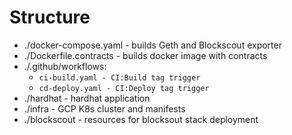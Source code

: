 # Structure

- ./docker-compose.yaml - builds Geth and Blockscout exporter
- ./Dockerfile.contracts - builds docker image with contracts
- ./.github/workflows:
  - ``ci-build.yaml - CI:Build tag trigger``
  - ``cd-deploy.yaml - CI:Deploy tag trigger``
- ./hardhat - hardhat application
- ./infra - GCP K8s cluster and manifests
- ./blockscout - resources for blocksout stack deployment